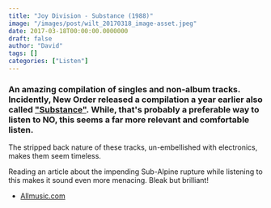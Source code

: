 ```yaml
---
title: "Joy Division - Substance (1988)"
image: "/images/post/wilt_20170318_image-asset.jpeg"
date: 2017-03-18T00:00:00.0000000
draft: false
author: "David"
tags: []
categories: ["Listen"]
---
```

### An amazing compilation of singles and non-album tracks. Incidently, New Order released a compilation a year earlier also called ["Substance"](http://www.allmusic.com/album/substance-mw0000191190). While, that's probably a preferable way to listen to NO, this seems a far more relevant and comfortable listen.

 The stripped back nature of these tracks, un-embellished with electronics, makes them seem timeless. 

 Reading an article about the impending Sub-Alpine rupture while listening to this makes it sound even more menacing. Bleak but brilliant! 

-  [Allmusic.com](http://www.allmusic.com/album/substance-mw0000200321)